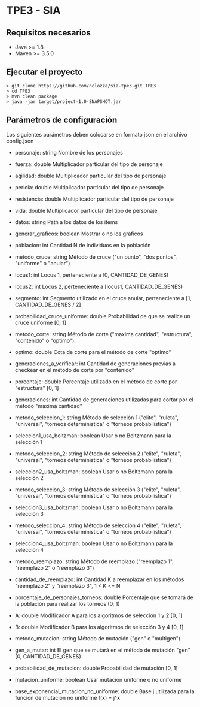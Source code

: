 # TPE3 - SIA

## Requisitos necesarios
* Java >= 1.8
* Maven >= 3.5.0

## Ejecutar el proyecto

```
> git clone https://github.com/nclozza/sia-tpe3.git TPE3
> cd TPE3
> mvn clean package
> java -jar target/project-1.0-SNAPSHOT.jar
```

## Parámetros de configuración
Los siguientes parámetros deben colocarse en formato json en el archivo config.json


* personaje: string
Nombre de los personajes
 
* fuerza: double
Multiplicador particular del tipo de personaje
 
* agilidad: double
Multiplicador particular del tipo de personaje
 
* pericia: double
Multiplicador particular del tipo de personaje
 
* resistencia: double
Multiplicador particular del tipo de personaje

* vida: double
Multiplicador particular del tipo de personaje
 
* datos: string
Path a los datos de los items
 
* generar_graficos: boolean
Mostrar o no los gráficos
 
* poblacion: int
Cantidad N de individuos en la población
 
* metodo_cruce: string
Método de cruce ("un punto", "dos puntos", "uniforme" o "anular")
 
* locus1: int
Locus 1, perteneciente a [0, CANTIDAD_DE_GENES)
 
* locus2: int
Locus 2, perteneciente a [locus1, CANTIDAD_DE_GENES)
 
* segmento: int
Segmento utilizado en el cruce anular, perteneciente a [1, CANTIDAD_DE_GENES / 2]
 
* probabilidad_cruce_uniforme: double
Probabilidad de que se realice un cruce uniforme [0, 1]
 
* metodo_corte: string
Método de corte ("maxima cantidad", "estructura", "contenido" o "optimo").
 
* optimo: double
Cota de corte para el método de corte "optimo"
 
* generaciones_a_verificar: int
Cantidad de generaciones previas a checkear en el método de corte por "contenido"
 
* porcentaje: double
Porcentaje utilizado en el método de corte por "estructura" [0, 1]
 
* generaciones: int
Cantidad de generaciones utilizadas para cortar por el método "maxima cantidad"
 
* metodo_seleccion_1: string
Método de selección 1 ("elite", "ruleta", "universal", "torneos deterministica" o "torneos probabilistica")
 
* seleccion1_usa_boltzman: boolean
Usar o no Boltzmann para la selección 1
 
* metodo_seleccion_2: string
Método de selección 2 ("elite", "ruleta", "universal", "torneos deterministica" o "torneos probabilistica")
 
* seleccion2_usa_boltzman: boolean
Usar o no Boltzmann para la selección 2
 
* metodo_seleccion_3: string
Método de selección 3 ("elite", "ruleta", "universal", "torneos deterministica" o "torneos probabilistica")
 
* seleccion3_usa_boltzman: boolean
Usar o no Boltzmann para la selección 3
 
* metodo_seleccion_4: string
Método de selección 4 ("elite", "ruleta", "universal", "torneos deterministica" o "torneos probabilistica")
 
* seleccion4_usa_boltzman: boolean
Usar o no Boltzmann para la selección 4
 
* metodo_reemplazo: string
Método de reemplazo ("reemplazo 1", "reemplazo 2" o "reemplazo 3")
 
* cantidad_de_reemplazo: int
Cantidad K a reemplazar en los métodos "reemplazo 2" y "reemplazo 3", 1 < K <= N
 
* porcentaje_de_personajes_torneos: double
Porcentaje que se tomará de la población para realizar los torneos (0, 1)
 
* A: double
Modificador A para los algoritmos de selección 1 y 2 [0, 1]
 
* B: double
Modificador B para los algoritmos de selección 3 y 4 [0, 1]
 
* metodo_mutacion: string
Método de mutación ("gen" o "multigen")
 
* gen_a_mutar: int
El gen que se mutará en el método de mutación "gen" [0, CANTIDAD_DE_GENES)
 
* probabilidad_de_mutacion: double
Probabilidad de mutación [0, 1]
 
* mutacion_uniforme: boolean
Usar mutación uniforme o no uniforme
 
* base_exponencial_mutacion_no_uniforme: double
Base j utilizada para la función de mutación no uniforme f(x) = j^x